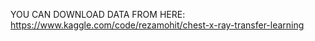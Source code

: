 YOU CAN DOWNLOAD DATA FROM HERE:
https://www.kaggle.com/code/rezamohit/chest-x-ray-transfer-learning
